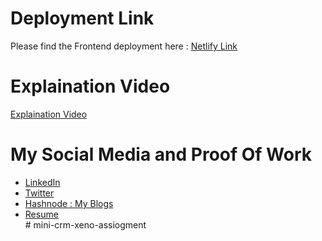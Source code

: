 # Deployment Link

Please find the Frontend deployment here : [Netlify Link](https://6668473bce0da20735fe5b06--helpful-cheesecake-37b39f.netlify.app/)

# Explaination Video 

[Explaination Video](https://www.youtube.com/watch?v=uYGKBwoRG0k)

# My Social Media and Proof Of Work

- [LinkedIn](https://www.linkedin.com/in/saarthakmaini/) <br/>
- [Twitter](https://x.com/saartwts)<br/>
- [Hashnode : My Blogs](https://saarthakmaini.hashnode.dev/)<br/>
- [Resume](https://drive.google.com/file/d/1-1Da5PTH7h7cn9PRPBMhRZLCsF756zH6/view)<br/># mini-crm-xeno-assiogment
